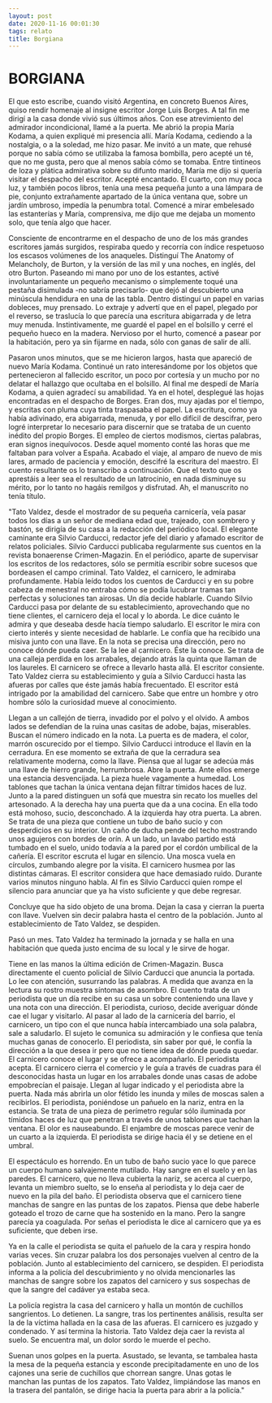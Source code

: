```yaml
---
layout: post
date: 2020-11-16 00:01:30
tags: relato
title: Borgiana
---
```

# BORGIANA

   El que esto escribe, cuando visitó Argentina, en concreto Buenos Aires,
   quiso rendir homenaje al insigne escritor Jorge Luis Borges. A tal fin
   me dirigí a la casa donde vivió sus últimos años. Con ese atrevimiento
   del admirador incondicional, llamé a la puerta. Me abrió la propia
   María Kodama, a quien expliqué mi presencia allí. María Kodama,
   cediendo a la nostalgia, o a la soledad, me hizo pasar. Me invitó a un
   mate, que rehusé porque no sabía cómo se utilizaba la famosa bombilla,
   pero acepté un té, que no me gusta, pero que al menos sabía cómo se
   tomaba. Entre tintineos de loza y plática admirativa sobre su difunto
   marido, María me dijo si quería visitar el despacho del escritor.
   Acepté encantado. El cuarto, con muy poca luz, y también pocos libros,
   tenía una mesa pequeña junto a una lámpara de pie, conjunto
   extrañamente apartado de la única ventana que, sobre un jardín umbroso,
   impedía la penumbra total. Comencé a mirar embelesado las estanterías y
   María, comprensiva, me dijo que me dejaba un momento solo, que tenía
   algo que hacer.
   
   Consciente de encontrarme en el despacho de uno de los más grandes
   escritores jamás surgidos, respiraba quedo y recorría con índice
   respetuoso los escasos volúmenes de los anaqueles. Distinguí The
   Anatomy of Melancholy, de Burton, y la versión de las mil y una noches,
   en inglés, del otro Burton. Paseando mi mano por uno de los estantes,
   activé involuntariamente un pequeño mecanismo o simplemente toqué una
   pestaña disimulada -no sabría precisarlo- que dejó al descubierto una
   minúscula hendidura en una de las tabla. Dentro distinguí un papel en
   varias dobleces, muy prensado. Lo extraje y advertí que en el papel,
   plegado por el reverso, se traslucía lo que parecía una escritura
   abigarrada y de letra muy menuda. Instintivamente, me guardé el papel
   en el bolsillo y cerré el pequeño hueco en la madera. Nervioso por el
   hurto, comencé a pasear por la habitación, pero ya sin fijarme en nada,
   sólo con ganas de salir de allí.
   
   Pasaron unos minutos, que se me hicieron largos, hasta que apareció de
   nuevo María Kodama. Continué un rato interesándome por los objetos que
   pertenecieron al fallecido escritor, un poco por cortesía y un mucho
   por no delatar el hallazgo que ocultaba en el bolsillo. Al final me
   despedí de María Kodama, a quien agradecí su amabilidad. Ya en el
   hotel, desplegué las hojas encontradas en el despacho de Borges. Eran
   dos, muy ajadas por el tiempo, y escritas con pluma cuya tinta
   traspasaba el papel. La escritura, como ya había adivinado, era
   abigarrada, menuda, y por ello difícil de descifrar, pero logré
   interpretar lo necesario para discernir que se trataba de un cuento
   inédito del propio Borges. El empleo de ciertos modismos, ciertas
   palabras, eran signos inequívocos. Desde aquel momento conté las horas
   que me faltaban para volver a España. Acabado el viaje, al amparo de
   nuevo de mis lares, armado de paciencia y emoción, descifré la
   escritura del maestro. El cuento resultante os lo transcribo a
   continuación. Que el texto que os aprestáis a leer sea el resultado de
   un latrocinio, en nada disminuye su mérito, por lo tanto no hagáis
   remilgos y disfrutad. Ah, el manuscrito no tenía título.
   
   "Tato Valdez, desde el mostrador de su pequeña carnicería, veía pasar
   todos los días a un señor de mediana edad que, trajeado, con sombrero y
   bastón, se dirigía de su casa a la redacción del periódico local. El
   elegante caminante era Silvio Carducci, redactor jefe del diario y
   afamado escritor de relatos policiales. Silvio Carducci publicaba
   regularmente sus cuentos en la revista bonaerense Crimen-Magazin. En el
   periódico, aparte de supervisar los escritos de los redactores, sólo se
   permitía escribir sobre sucesos que bordeasen el campo criminal. Tato
   Valdez, el carnicero, le admiraba profundamente. Había leído todos los
   cuentos de Carducci y en su pobre cabeza de menestral no entraba cómo
   se podía lucubrar tramas tan perfectas y soluciones tan airosas. Un día
   decide hablarle. Cuando Silvio Carducci pasa por delante de su
   establecimiento, aprovechando que no tiene clientes, el carnicero deja
   el local y lo aborda. Le dice cuánto le admira y que deseaba desde
   hacía tiempo saludarlo. El escritor le mira con cierto interés y siente
   necesidad de hablarle. Le confía que ha recibido una misiva junto con
   una llave. En la nota se precisa una dirección, pero no conoce dónde
   pueda caer. Se la lee al carnicero. Éste la conoce. Se trata de una
   calleja perdida en los arrabales, dejando atrás la quinta que llaman de
   los laureles. El carnicero se ofrece a llevarlo hasta allá. El escritor
   consiente. Tato Valdez cierra su establecimiento y guía a Silvio
   Carducci hasta las afueras por calles que éste jamás había frecuentado.
   El escritor está intrigado por la amabilidad del carnicero. Sabe que
   entre un hombre y otro hombre sólo la curiosidad mueve al conocimiento.
   
   Llegan a un callejón de tierra, invadido por el polvo y el olvido. A
   ambos lados se defendían de la ruina unas casitas de adobe, bajas,
   miserables. Buscan el número indicado en la nota. La puerta es de
   madera, el color, marrón oscurecido por el tiempo. Silvio Carducci
   introduce el llavín en la cerradura. En ese momento se extraña de que
   la cerradura sea relativamente moderna, como la llave. Piensa que al
   lugar se adecúa más una llave de hierro grande, herrumbrosa. Abre la
   puerta. Ante ellos emerge una estancia desvencijada. La pieza huele
   vagamente a humedad. Los tablones que tachan la única ventana dejan
   filtrar tímidos haces de luz. Junto a la pared distinguen un sofá que
   muestra sin recato los muelles del artesonado. A la derecha hay una
   puerta que da a una cocina. En ella todo está mohoso, sucio,
   desconchado. A la izquierda hay otra puerta. La abren. Se trata de una
   pieza que contiene un tubo de baño sucio y con desperdicios en su
   interior. Un caño de ducha pende del techo mostrando unos agujeros con
   bordes de orín. A un lado, un lavabo partido está tumbado en el suelo,
   unido todavía a la pared por el cordón umbilical de la cañería. El
   escritor escruta el lugar en silencio. Una mosca vuela en círculos,
   zumbando alegre por la visita. El carnicero husmea por las distintas
   cámaras. El escritor considera que hace demasiado ruido. Durante varios
   minutos ninguno habla. Al fin es Silvio Carducci quien rompe el
   silencio para anunciar que ya ha visto suficiente y que debe regresar.
   
   Concluye que ha sido objeto de una broma. Dejan la casa y cierran la
   puerta con llave. Vuelven sin decir palabra hasta el centro de la
   población. Junto al establecimiento de Tato Valdez, se despiden.
   
   Pasó un mes. Tato Valdez ha terminado la jornada y se halla en una
   habitación que queda justo encima de su local y le sirve de hogar.
   
   Tiene en las manos la última edición de Crimen-Magazin. Busca
   directamente el cuento policial de Silvio Carducci que anuncia la
   portada. Lo lee con atención, susurrando las palabras. A medida que
   avanza en la lectura su rostro muestra síntomas de asombro. El cuento
   trata de un periodista que un día recibe en su casa un sobre
   conteniendo una llave y una nota con una dirección. El periodista,
   curioso, decide averiguar dónde cae el lugar y visitarlo. Al pasar al
   lado de la carnicería del barrio, el carnicero, un tipo con el que
   nunca había intercambiado una sola palabra, sale a saludarlo. El sujeto
   le comunica su admiración y le confiesa que tenía muchas ganas de
   conocerlo. El periodista, sin saber por qué, le confía la dirección a
   la que desea ir pero que no tiene idea de dónde pueda quedar. El
   carnicero conoce el lugar y se ofrece a acompañarlo. El periodista
   acepta. El carnicero cierra el comercio y le guía a través de cuadras
   para él desconocidas hasta un lugar en los arrabales donde unas casas
   de adobe empobrecían el paisaje. Llegan al lugar indicado y el
   periodista abre la puerta. Nada más abrirla un olor fétido les inunda y
   miles de moscas salen a recibirlos. El periodista, poniéndose un
   pañuelo en la nariz, entra en la estancia. Se trata de una pieza de
   perímetro regular sólo iluminada por tímidos haces de luz que penetran
   a través de unos tablones que tachan la ventana. El olor es
   nauseabundo. El enjambre de moscas parece venir de un cuarto a la
   izquierda. El periodista se dirige hacia él y se detiene en el umbral.
   
   El espectáculo es horrendo. En un tubo de baño sucio yace lo que parece
   un cuerpo humano salvajemente mutilado. Hay sangre en el suelo y en las
   paredes. El carnicero, que no lleva cubierta la nariz, se acerca al
   cuerpo, levanta un miembro suelto, se lo enseña al periodista y lo deja
   caer de nuevo en la pila del baño. El periodista observa que el
   carnicero tiene manchas de sangre en las puntas de los zapatos. Piensa
   que debe haberle goteado el trozo de carne que ha sostenido en la mano.
   Pero la sangre parecía ya coagulada. Por señas el periodista le dice al
   carnicero que ya es suficiente, que deben irse.
   
   Ya en la calle el periodista se quita el pañuelo de la cara y respira
   hondo varias veces. Sin cruzar palabra los dos personajes vuelven al
   centro de la población. Junto al establecimiento del carnicero, se
   despiden. El periodista informa a la policía del descubrimiento y no
   olvida mencionarles las manchas de sangre sobre los zapatos del
   carnicero y sus sospechas de que la sangre del cadáver ya estaba seca.
   
   La policía registra la casa del carnicero y halla un montón de
   cuchillos sangrientos. Lo detienen. La sangre, tras los pertinentes
   análisis, resulta ser la de la víctima hallada en la casa de las
   afueras. El carnicero es juzgado y condenado. Y así termina la
   historia. Tato Valdez deja caer la revista al suelo. Se encuentra mal,
   un dolor sordo le muerde el pecho.
   
   Suenan unos golpes en la puerta. Asustado, se levanta, se tambalea
   hasta la mesa de la pequeña estancia y esconde precipitadamente en uno
   de los cajones una serie de cuchillos que chorrean sangre. Unas gotas
   le manchan las puntas de los zapatos. Tato Valdez, limpiándose las
   manos en la trasera del pantalón, se dirige hacia la puerta para abrir
   a la policía."

